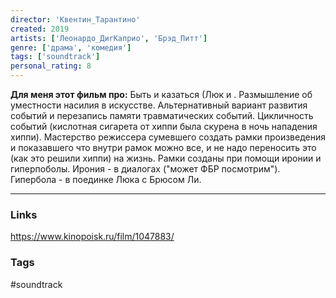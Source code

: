 ```yaml
---
director: 'Квентин_Тарантино'
created: 2019
artists: ['Леонардо_ДиrКаприо', 'Брэд_Питт'] 
genre: ['драма', 'комедия']
tags: ['soundtrack'] 
personal_rating: 8
---
```


**Для меня этот фильм про:**
Быть и казаться (Люк и . Размышление об уместности насилия в искусстве. Альтернативный вариант развития событий и перезапись памяти травматических событий.  Цикличность событий (кислотная сигарета от хиппи была скурена в ночь нападения хиппи). Мастерство режиссера сумевшего создать рамки произведения и показавшего что внутри рамок можно все, и не надо переносить это (как это решили хиппи) на жизнь.  Рамки созданы при помощи иронии и гиперпоболы. Ирония - в диалогах ("может ФБР посмотрим"). Гипербола - в поединке Люка с Брюсом Ли. 

___
### Links
https://www.kinopoisk.ru/film/1047883/

### Tags

#soundtrack 